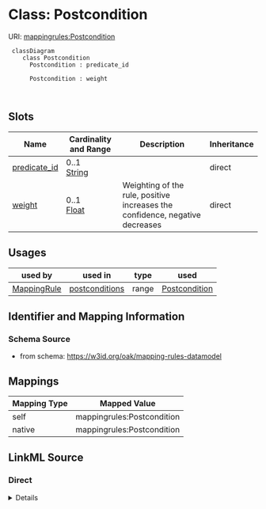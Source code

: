 # Class: Postcondition



URI: [mappingrules:Postcondition](https://w3id.org/oak/mapping-rules-datamodel/Postcondition)



```{mermaid}
 classDiagram
    class Postcondition
      Postcondition : predicate_id
        
      Postcondition : weight
        
      
```




<!-- no inheritance hierarchy -->


## Slots

| Name | Cardinality and Range | Description | Inheritance |
| ---  | --- | --- | --- |
| [predicate_id](predicate_id.md) | 0..1 <br/> [String](String.md) |  | direct |
| [weight](weight.md) | 0..1 <br/> [Float](Float.md) | Weighting of the rule, positive increases the confidence, negative decreases | direct |





## Usages

| used by | used in | type | used |
| ---  | --- | --- | --- |
| [MappingRule](MappingRule.md) | [postconditions](postconditions.md) | range | [Postcondition](Postcondition.md) |






## Identifier and Mapping Information







### Schema Source


* from schema: https://w3id.org/oak/mapping-rules-datamodel





## Mappings

| Mapping Type | Mapped Value |
| ---  | ---  |
| self | mappingrules:Postcondition |
| native | mappingrules:Postcondition |





## LinkML Source

<!-- TODO: investigate https://stackoverflow.com/questions/37606292/how-to-create-tabbed-code-blocks-in-mkdocs-or-sphinx -->

### Direct

<details>
```yaml
name: Postcondition
from_schema: https://w3id.org/oak/mapping-rules-datamodel
rank: 1000
attributes:
  predicate_id:
    name: predicate_id
    comments:
    - if the rule is invertible, then the predicate is inverted, e.g. skos broad becomes
      narrow
    from_schema: https://w3id.org/oak/mapping-rules-datamodel
    rank: 1000
  weight:
    name: weight
    description: Weighting of the rule, positive increases the confidence, negative
      decreases
    from_schema: https://w3id.org/oak/mapping-rules-datamodel
    see_also:
    - https://en.wikipedia.org/wiki/Logit
    - https://upload.wikimedia.org/wikipedia/commons/5/57/Logit.png
    rank: 1000
    range: float

```
</details>

### Induced

<details>
```yaml
name: Postcondition
from_schema: https://w3id.org/oak/mapping-rules-datamodel
rank: 1000
attributes:
  predicate_id:
    name: predicate_id
    comments:
    - if the rule is invertible, then the predicate is inverted, e.g. skos broad becomes
      narrow
    from_schema: https://w3id.org/oak/mapping-rules-datamodel
    rank: 1000
    alias: predicate_id
    owner: Postcondition
    domain_of:
    - Postcondition
    range: string
  weight:
    name: weight
    description: Weighting of the rule, positive increases the confidence, negative
      decreases
    from_schema: https://w3id.org/oak/mapping-rules-datamodel
    see_also:
    - https://en.wikipedia.org/wiki/Logit
    - https://upload.wikimedia.org/wikipedia/commons/5/57/Logit.png
    rank: 1000
    alias: weight
    owner: Postcondition
    domain_of:
    - Postcondition
    range: float

```
</details>